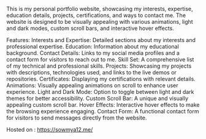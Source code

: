 This is my personal portfolio website, showcasing my interests, expertise, education details, projects, certifications, and ways to contact me. The website is designed to be visually appealing with various animations, light and dark modes, custom scroll bars, and interactive hover effects.

Features:
Interests and Expertise: Detailed sections about my interests and professional expertise.
Education: Information about my educational background.
Contact Details: Links to my social media profiles and a contact form for visitors to reach out to me.
Skill Set: A comprehensive list of my technical and professional skills.
Projects: Showcasing my projects with descriptions, technologies used, and links to the live demos or repositories.
Certificates: Displaying my certifications with relevant details.
Animations: Visually appealing animations on scroll to enhance user experience.
Light and Dark Mode: Option to toggle between light and dark themes for better accessibility.
Custom Scroll Bar: A unique and visually appealing custom scroll bar.
Hover Effects: Interactive hover effects to make the browsing experience engaging.
Contact Form: A functional contact form for visitors to send messages directly from the website.

Hosted on : https://sowmya12.me/
